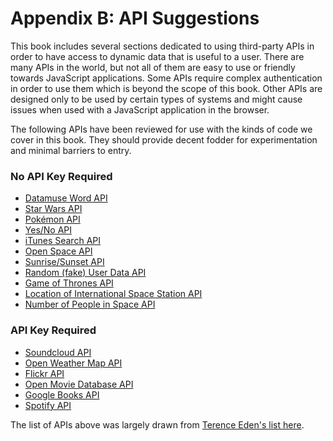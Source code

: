 # Appendix B: API Suggestions

This book includes several sections dedicated to using third-party APIs in order to have access to dynamic data that is useful to a user. There are many APIs in the world, but not all of them are easy to use or friendly towards JavaScript applications. Some APIs require complex authentication in order to use them which is beyond the scope of this book. Other APIs are designed only to be used by certain types of systems and might cause issues when used with a JavaScript application in the browser.

The following APIs have been reviewed for use with the kinds of code we cover in this book. They should provide decent fodder for experimentation and minimal barriers to entry.

<h3>No API Key Required</h3>
<ul>
<li><a href="https://www.datamuse.com/api/">Datamuse Word API</a></li>
<li><a href="https://swapi.co/">Star Wars API</a></li>
<li><a href="http://www.pokeapi.co/">Pok&eacute;mon API</a></li>
<li><a href="https://yesno.wtf/">Yes/No API</a></li>
<li><a href="https://affiliate.itunes.apple.com/resources/documentation/itunes-store-web-service-search-api/">iTunes Search API</a></li>
<li><a href="http://open-notify.org/">Open Space API</a></li>
<li><a href="https://sunrise-sunset.org/api">Sunrise/Sunset API</a></li>
<li><a href="https://randomuser.me/">Random (fake) User Data API</a></li>
<li><a href="https://anapioficeandfire.com/">Game of Thrones API</a></li>
<li><a href="http://open-notify.org/Open-Notify-API/ISS-Location-Now">Location of International Space Station API</a></li>
<li><a href="http://open-notify.org/Open-Notify-API/People-In-Space">Number of People in Space API</a></li>
</ul>
<h3>API Key Required</h3>
<ul>
<li><a href="https://developers.soundcloud.com/docs/api/guide">Soundcloud API</a></li>
<li><a href="http://openweathermap.org/api">Open Weather Map API</a></li>
<li><a href="https://www.flickr.com/services/api/">Flickr API</a></li>
<li><a href="https://www.omdbapi.com/">Open Movie Database API</a></li>
<li><a href="https://developers.google.com/books/docs/v1/getting_started">Google Books API</a></li>
<li><a href="https://developer.spotify.com/web-api/user-guide/">Spotify API</a></li>
</ul>

The list of APIs above was largely drawn from [Terence Eden's list here](https://shkspr.mobi/blog/2016/05/easy-apis-without-authentication/).